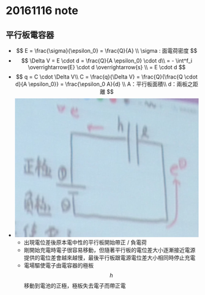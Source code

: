 # 20161116 note
## 平行板電容器
* $$ E = \frac{\sigma}{\epsilon_0} = \frac{Q}{A} \\
  \sigma : 面電荷密度 $$
* $$ \Delta V = E \cdot d = \frac{Q}{A \epsilon_0} \cdot d\\
= - \int^f_i \overrightarrow{E} \cdot d \overrightarrow{s} \\
= E \cdot d $$
* $$ q = C \cdot \Delta V\\
C = \frac{q}{\Delta V} = \frac{Q}{\frac{Q \cdot d}{A \epsilon_0}} = \frac{\epsilon_0 A}{d} \\
A：平行板面積\\
d：兩板之距離 $$
* ![圖例](IMG_20161116_101946.jpg)
  * 出現電位差後原本電中性的平行板開始帶正 / 負電荷
  * 剛開始充電時電子很容易移動，但隨著平行板的電位差大小逐漸接近電源提供的電位差會越來越慢，最後平行板跟電源電位差大小相同時停止充電
  * 電場驅使電子由電容器的極板 $$ h $$ 移動到電池的正極，極板失去電子而帶正電